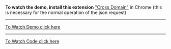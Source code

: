 <b>To watch the demo, install this extension</b> <a href="https://chrome.google.com/webstore/detail/cross-domain-cors/mjhpgnbimicffchbodmgfnemoghjakai/related">"Cross Domain"</a> in Chrome (this is necessary for the normal operation of the json request)
<hr>
<a href="https://egor-kozlov.github.io/Transaction-Table/">To Watch Demo click here</a>
<hr>
<a href="https://github.com/Egor-Kozlov/Transaction-Table/tree/source">To Watch Code click here</a>
